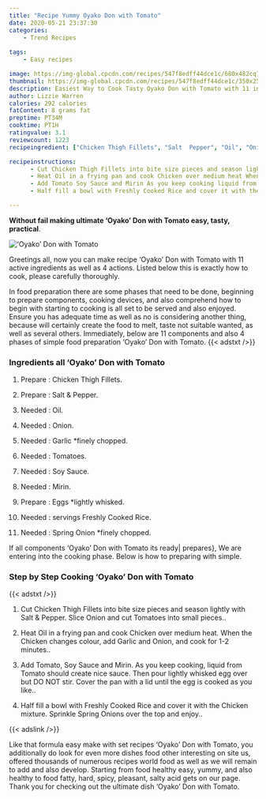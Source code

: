 ```yaml
---
title: "Recipe Yummy Oyako Don with Tomato"
date: 2020-05-21 23:37:30
categories:
    - Trend Recipes
    
tags:
    - Easy recipes

image: https://img-global.cpcdn.com/recipes/547f8edff44dce1c/680x482cq70/oyako-don-with-tomato-recipe-main-photo.jpg
thumbnail: https://img-global.cpcdn.com/recipes/547f8edff44dce1c/350x250cq70/oyako-don-with-tomato-recipe-main-photo.jpg
description: Easiest Way to Cook Tasty Oyako Don with Tomato with 11 ingredients and 4 stages of easy cooking.
author: Lizzie Warren
calories: 292 calories
fatContent: 8 grams fat
preptime: PT34M
cooktime: PT1H
ratingvalue: 3.1
reviewcount: 1223
recipeingredient: ["Chicken Thigh Fillets", "Salt  Pepper", "Oil", "Onion", "Garlic finely chopped", "Tomatoes", "Soy Sauce", "Mirin", "Eggs lightly whisked", "servings Freshly Cooked Rice", "Spring Onion finely chopped"]

recipeinstructions: 
      - Cut Chicken Thigh Fillets into bite size pieces and season lightly with Salt  Pepper Slice Onion and cut Tomatoes into small pieces 
      - Heat Oil in a frying pan and cook Chicken over medium heat When the Chicken changes colour add Garlic and Onion and cook for 12 minutes 
      - Add Tomato Soy Sauce and Mirin As you keep cooking liquid from Tomato should create nice sauce Then pour lightly whisked egg over but DO NOT stir Cover the pan with a lid until the egg is cooked as you like 
      - Half fill a bowl with Freshly Cooked Rice and cover it with the Chicken mixture Sprinkle Spring Onions over the top and enjoy

---
```




**Without fail making ultimate ‘Oyako’ Don with Tomato easy, tasty, practical**. 


![‘Oyako’ Don with Tomato](https://img-global.cpcdn.com/recipes/547f8edff44dce1c/680x482cq70/oyako-don-with-tomato-recipe-main-photo.jpg "‘Oyako’ Don with Tomato")




Greetings all, now you can make recipe ‘Oyako’ Don with Tomato with 11 active ingredients as well as 4 actions. Listed below this is exactly how to cook, please carefully thoroughly.

In food preparation there are some phases that need to be done, beginning to prepare components, cooking devices, and also comprehend how to begin with starting to cooking is all set to be served and also enjoyed. Ensure you has adequate time as well as no is considering another thing, because will certainly create the food to melt, taste not suitable wanted, as well as several others. Immediately, below are 11 components and also 4 phases of simple food preparation ‘Oyako’ Don with Tomato.
{{< adstxt />}}

### Ingredients all ‘Oyako’ Don with Tomato


1. Prepare  : Chicken Thigh Fillets.

1. Prepare  : Salt &amp; Pepper.

1. Needed  : Oil.

1. Needed  : Onion.

1. Needed  : Garlic *finely chopped.

1. Needed  : Tomatoes.

1. Needed  : Soy Sauce.

1. Needed  : Mirin.

1. Prepare  : Eggs *lightly whisked.

1. Needed  : servings Freshly Cooked Rice.

1. Needed  : Spring Onion *finely chopped.



If all components ‘Oyako’ Don with Tomato its ready| prepares}, We are entering into the cooking phase. Below is how to preparing with simple.

### Step by Step Cooking ‘Oyako’ Don with Tomato

{{< adstxt />}}


1. Cut Chicken Thigh Fillets into bite size pieces and season lightly with Salt &amp; Pepper. Slice Onion and cut Tomatoes into small pieces..



1. Heat Oil in a frying pan and cook Chicken over medium heat. When the Chicken changes colour, add Garlic and Onion, and cook for 1-2 minutes..



1. Add Tomato, Soy Sauce and Mirin. As you keep cooking, liquid from Tomato should create nice sauce. Then pour lightly whisked egg over but DO NOT stir. Cover the pan with a lid until the egg is cooked as you like..



1. Half fill a bowl with Freshly Cooked Rice and cover it with the Chicken mixture. Sprinkle Spring Onions over the top and enjoy..





{{< adslink />}}

Like that formula easy make with set recipes ‘Oyako’ Don with Tomato, you additionally do look for even more dishes food other interesting on site us, offered thousands of numerous recipes world food as well as we will remain to add and also develop. Starting from food healthy easy, yummy, and also healthy to food fatty, hard, spicy, pleasant, salty acid gets on our page. Thank you for checking out the ultimate dish ‘Oyako’ Don with Tomato.
